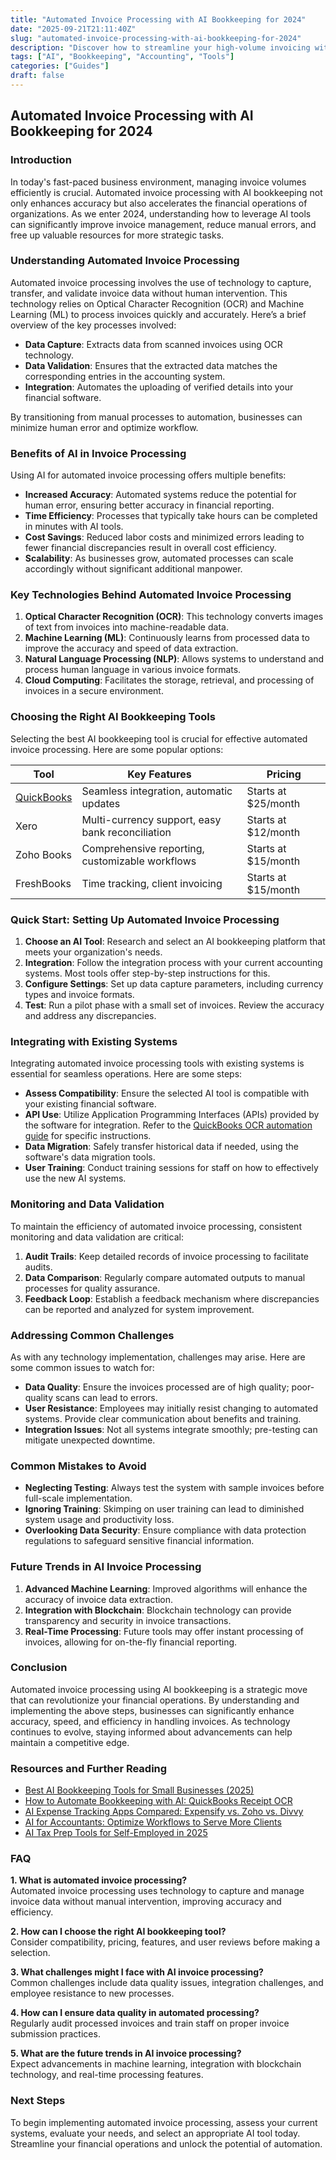 ```yaml
---
title: "Automated Invoice Processing with AI Bookkeeping for 2024"
date: "2025-09-21T21:11:40Z"
slug: "automated-invoice-processing-with-ai-bookkeeping-for-2024"
description: "Discover how to streamline your high-volume invoicing with AI-powered bookkeeping. Improve accuracy and save time in your accounting processes."
tags: ["AI", "Bookkeeping", "Accounting", "Tools"]
categories: ["Guides"]
draft: false
---
```


## Automated Invoice Processing with AI Bookkeeping for 2024

### Introduction

In today's fast-paced business environment, managing invoice volumes efficiently is crucial. Automated invoice processing with AI bookkeeping not only enhances accuracy but also accelerates the financial operations of organizations. As we enter 2024, understanding how to leverage AI tools can significantly improve invoice management, reduce manual errors, and free up valuable resources for more strategic tasks.

### Understanding Automated Invoice Processing

Automated invoice processing involves the use of technology to capture, transfer, and validate invoice data without human intervention. This technology relies on Optical Character Recognition (OCR) and Machine Learning (ML) to process invoices quickly and accurately. Here’s a brief overview of the key processes involved:

- **Data Capture**: Extracts data from scanned invoices using OCR technology.
- **Data Validation**: Ensures that the extracted data matches the corresponding entries in the accounting system.
- **Integration**: Automates the uploading of verified details into your financial software.

By transitioning from manual processes to automation, businesses can minimize human error and optimize workflow.

### Benefits of AI in Invoice Processing

Using AI for automated invoice processing offers multiple benefits:

- **Increased Accuracy**: Automated systems reduce the potential for human error, ensuring better accuracy in financial reporting.
- **Time Efficiency**: Processes that typically take hours can be completed in minutes with AI tools.
- **Cost Savings**: Reduced labor costs and minimized errors leading to fewer financial discrepancies result in overall cost efficiency.
- **Scalability**: As businesses grow, automated processes can scale accordingly without significant additional manpower.

### Key Technologies Behind Automated Invoice Processing

1. **Optical Character Recognition (OCR)**: This technology converts images of text from invoices into machine-readable data.
2. **Machine Learning (ML)**: Continuously learns from processed data to improve the accuracy and speed of data extraction.
3. **Natural Language Processing (NLP)**: Allows systems to understand and process human language in various invoice formats.
4. **Cloud Computing**: Facilitates the storage, retrieval, and processing of invoices in a secure environment.

### Choosing the Right AI Bookkeeping Tools

Selecting the best AI bookkeeping tool is crucial for effective automated invoice processing. Here are some popular options:

| Tool                 | Key Features                                              | Pricing                   |
|----------------------|----------------------------------------------------------|---------------------------|
| [QuickBooks](https://quickbooks.intuit.com)   | Seamless integration, automatic updates               | Starts at $25/month       |
| Xero                 | Multi-currency support, easy bank reconciliation        | Starts at $12/month       |
| Zoho Books           | Comprehensive reporting, customizable workflows          | Starts at $15/month       |
| FreshBooks           | Time tracking, client invoicing                          | Starts at $15/month       |

### Quick Start: Setting Up Automated Invoice Processing

1. **Choose an AI Tool**: Research and select an AI bookkeeping platform that meets your organization's needs.
2. **Integration**: Follow the integration process with your current accounting systems. Most tools offer step-by-step instructions for this.
3. **Configure Settings**: Set up data capture parameters, including currency types and invoice formats.
4. **Test**: Run a pilot phase with a small set of invoices. Review the accuracy and address any discrepancies.

### Integrating with Existing Systems

Integrating automated invoice processing tools with existing systems is essential for seamless operations. Here are some steps:

- **Assess Compatibility**: Ensure the selected AI tool is compatible with your existing financial software.
- **API Use**: Utilize Application Programming Interfaces (APIs) provided by the software for integration. Refer to the [QuickBooks OCR automation guide](https://quickbooks.intuit.com) for specific instructions.
- **Data Migration**: Safely transfer historical data if needed, using the software's data migration tools.
- **User Training**: Conduct training sessions for staff on how to effectively use the new AI systems.

### Monitoring and Data Validation

To maintain the efficiency of automated invoice processing, consistent monitoring and data validation are critical:

1. **Audit Trails**: Keep detailed records of invoice processing to facilitate audits.
2. **Data Comparison**: Regularly compare automated outputs to manual processes for quality assurance.
3. **Feedback Loop**: Establish a feedback mechanism where discrepancies can be reported and analyzed for system improvement.

### Addressing Common Challenges

As with any technology implementation, challenges may arise. Here are some common issues to watch for:

- **Data Quality**: Ensure the invoices processed are of high quality; poor-quality scans can lead to errors. 
- **User Resistance**: Employees may initially resist changing to automated systems. Provide clear communication about benefits and training.
- **Integration Issues**: Not all systems integrate smoothly; pre-testing can mitigate unexpected downtime.

### Common Mistakes to Avoid

- **Neglecting Testing**: Always test the system with sample invoices before full-scale implementation.
- **Ignoring Training**: Skimping on user training can lead to diminished system usage and productivity loss.
- **Overlooking Data Security**: Ensure compliance with data protection regulations to safeguard sensitive financial information.

### Future Trends in AI Invoice Processing

1. **Advanced Machine Learning**: Improved algorithms will enhance the accuracy of invoice data extraction.
2. **Integration with Blockchain**: Blockchain technology can provide transparency and security in invoice transactions.
3. **Real-Time Processing**: Future tools may offer instant processing of invoices, allowing for on-the-fly financial reporting.

### Conclusion

Automated invoice processing using AI bookkeeping is a strategic move that can revolutionize your financial operations. By understanding and implementing the above steps, businesses can significantly enhance accuracy, speed, and efficiency in handling invoices. As technology continues to evolve, staying informed about advancements can help maintain a competitive edge.

### Resources and Further Reading

- [Best AI Bookkeeping Tools for Small Businesses (2025)](/posts/best-ai-bookkeeping-tools-for-small-businesses-2025/)
- [How to Automate Bookkeeping with AI: QuickBooks Receipt OCR](/posts/how-to-automate-bookkeeping-with-ai-quickbooks-receipt-ocr/)
- [AI Expense Tracking Apps Compared: Expensify vs. Zoho vs. Divvy](/posts/ai-expense-tracking-apps-compared-expensify-vs-zoho-vs-divvy/)
- [AI for Accountants: Optimize Workflows to Serve More Clients](/posts/ai-for-accountants-optimize-workflows-to-serve-more-clients/)
- [AI Tax Prep Tools for Self-Employed in 2025](/posts/ai-tax-prep-tools-for-self-employed-in-2025/)

### FAQ

**1. What is automated invoice processing?**  
Automated invoice processing uses technology to capture and manage invoice data without manual intervention, improving accuracy and efficiency.

**2. How can I choose the right AI bookkeeping tool?**  
Consider compatibility, pricing, features, and user reviews before making a selection.

**3. What challenges might I face with AI invoice processing?**  
Common challenges include data quality issues, integration challenges, and employee resistance to new processes.

**4. How can I ensure data quality in automated processing?**  
Regularly audit processed invoices and train staff on proper invoice submission practices.

**5. What are the future trends in AI invoice processing?**  
Expect advancements in machine learning, integration with blockchain technology, and real-time processing features.

### Next Steps

To begin implementing automated invoice processing, assess your current systems, evaluate your needs, and select an appropriate AI tool today. Streamline your financial operations and unlock the potential of automation.

